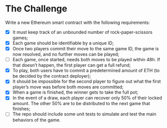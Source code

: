 # The Challenge

Write a new Ethereum smart contract with the following requirements:

- [x] It must keep track of an unbounded number of rock-paper-scissors
      games;
- [x] Each game should be identifiable by a unique ID;
- [x] Once two players commit their move to the same game ID, the game
      is now resolved, and no further moves can be played;
- [ ] Each game, once started, needs both moves to be played within 48h.
      If that doesn’t happen, the first player can get a full refund;
- [x] To play, both users have to commit a predetermined amount of ETH (to
      be decided by the contract deployer);
- [x] It should be impossible for the second player to figure out what the
      first player’s move was before both moves are committed;
- [x] When a game is finished, the winner gets to take the full pot;
- [x] In the event of a draw, each player can recover only 50% of their
      locked amount. The other 50% are to be distributed to the next game
      that finishes;
- [ ] The repo should include some unit tests to simulate and test the main
      behaviors of the game.
